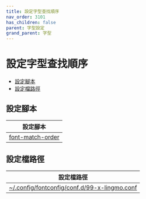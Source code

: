 ```yaml
---
title: 設定字型查找順序
nav_order: 3101
has_children: false
parent: 字型設定
grand_parent: 字型
---
```



# 設定字型查找順序

* [設定腳本](#設定腳本)
* [設定檔路徑](#設定檔路徑)




## 設定腳本

| 設定腳本 |
| --- |
| [font-match-order](https://github.com/samwhelp/lingmo-adjustment/tree/main/prototype/main/font-config/font-match-order#usage) |




## 設定檔路徑

| 設定檔路徑 |
| --- |
| [~/.config/fontconfig/conf.d/99-x-lingmo.conf](https://github.com/samwhelp/lingmo-adjustment/blob/main/prototype/main/font-config/font-match-order/asset/overlay/etc/skel/.config/fontconfig/conf.d/99-x-lingmo.conf) |
